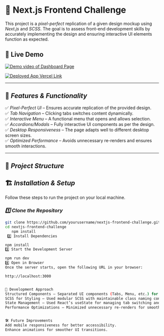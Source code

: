  # 🎨 Next.js Frontend Challenge

This project is a *pixel-perfect* replication of a given design mockup using *Next.js* and *SCSS*. The goal is to assess front-end development skills by accurately implementing the design and ensuring interactive UI elements function as expected.

## 🚀 Live Demo

<a href="https://drive.google.com/file/d/1wIGcOF5e1whRn755w2LeMM3qhB4Q_8fc/view?usp=sharing">![Demo video of Dashboard Page](https://img.shields.io/badge/Demo_Video_Of_Dashboard_Page-Click_ME-brightgreen.svg?style=plastic&logo=YouTube&logoColor=red)</a>

[![Deployed App Vercel Link](https://img.shields.io/badge/Deployed_App_Vercel_Link-000?style=for-the-badge&logo=ko-fi&logoColor=white)](https://cruiserental.vercel.app/)


---

## 📌 *Features & Functionality*
✅ *Pixel-Perfect UI* – Ensures accurate replication of the provided design.  
✅ *Tab Navigation* – Clicking tabs switches content dynamically.  
✅ *Interactive Menu* – A functional menu that opens and allows selection.  
✅ *Accordions/Modals* – Fully interactive UI components as per the design.  
✅ *Desktop Responsiveness* – The page adapts well to different desktop screen sizes.  
✅ *Optimized Performance* – Avoids unnecessary re-renders and ensures smooth interactions.  

---

## 📂 *Project Structure*

## 🏗️ *Installation & Setup*
Follow these steps to run the project on your local machine.

### *1️⃣ Clone the Repository*
```sh
git clone https://github.com/yourusername/nextjs-frontend-challenge.git
cd nextjs-frontend-challenge
   npm install
 2️⃣ Install Dependencies

npm install
3️⃣ Start the Development Server

npm run dev
4️⃣ Open in Browser
Once the server starts, open the following URL in your browser:

http://localhost:3000


📖 Development Approach
Structured Components – Separated UI components (Tabs, Menu, etc.) for reusability.
SCSS for Styling – Used modular SCSS with maintainable class naming conventions.
State Management – Used React’s useState for managing tab switching and menu interactions.
Performance Optimizations – Minimized unnecessary re-renders for smooth interactions.


🛠️ Future Improvements
Add mobile responsiveness for better accessibility.
Enhance animations for smoother UI transitions.
